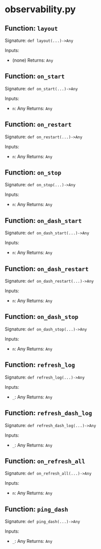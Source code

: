# observability.py

## Function: `layout`

Signature: `def layout(...)->Any`

Inputs:
- (none)
Returns: `Any`

## Function: `on_start`

Signature: `def on_start(...)->Any`

Inputs:
- `n`: Any
Returns: `Any`

## Function: `on_restart`

Signature: `def on_restart(...)->Any`

Inputs:
- `n`: Any
Returns: `Any`

## Function: `on_stop`

Signature: `def on_stop(...)->Any`

Inputs:
- `n`: Any
Returns: `Any`

## Function: `on_dash_start`

Signature: `def on_dash_start(...)->Any`

Inputs:
- `n`: Any
Returns: `Any`

## Function: `on_dash_restart`

Signature: `def on_dash_restart(...)->Any`

Inputs:
- `n`: Any
Returns: `Any`

## Function: `on_dash_stop`

Signature: `def on_dash_stop(...)->Any`

Inputs:
- `n`: Any
Returns: `Any`

## Function: `refresh_log`

Signature: `def refresh_log(...)->Any`

Inputs:
- `_`: Any
Returns: `Any`

## Function: `refresh_dash_log`

Signature: `def refresh_dash_log(...)->Any`

Inputs:
- `_`: Any
Returns: `Any`

## Function: `on_refresh_all`

Signature: `def on_refresh_all(...)->Any`

Inputs:
- `n`: Any
Returns: `Any`

## Function: `ping_dash`

Signature: `def ping_dash(...)->Any`

Inputs:
- `_`: Any
Returns: `Any`
